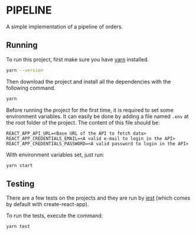 # PIPELINE

A simple implementation of a pipeline of orders.

## Running

To run this project, first make sure you have [yarn](https://yarnpkg.com/en/) installed.

```bash
yarn --version
```

Then download the project and install all the dependencies with the following command.

```bash
yarn
```

Before running the project for the first time, it is required to set some environment variables.
It can easily be done by adding a file named `.env` at the root folder of the project. The content of
this file should be:

```text
REACT_APP_API_URL=<Base URL of the API to fetch data>
REACT_APP_CREDENTIALS_EMAIL=<A valid e-mail to login in the API>
REACT_APP_CREDENTIALS_PASSWORD=<A valid password to login in the API>
```

With environment variables set, just run:

```bash
yarn start
```

## Testing

There are a few tests on the projects and they are run by [jest](https://jestjs.io/) (which comes by
default with create-react-app).

To run the tests, execute the command:

``` bash
yarn test
```

